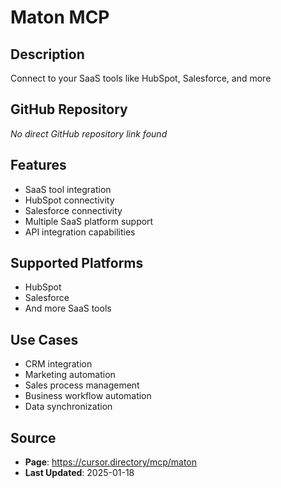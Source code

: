 # Maton MCP

## Description
Connect to your SaaS tools like HubSpot, Salesforce, and more

## GitHub Repository
*No direct GitHub repository link found*

## Features
- SaaS tool integration
- HubSpot connectivity
- Salesforce connectivity
- Multiple SaaS platform support
- API integration capabilities

## Supported Platforms
- HubSpot
- Salesforce
- And more SaaS tools

## Use Cases
- CRM integration
- Marketing automation
- Sales process management
- Business workflow automation
- Data synchronization

## Source
- **Page**: https://cursor.directory/mcp/maton
- **Last Updated**: 2025-01-18
